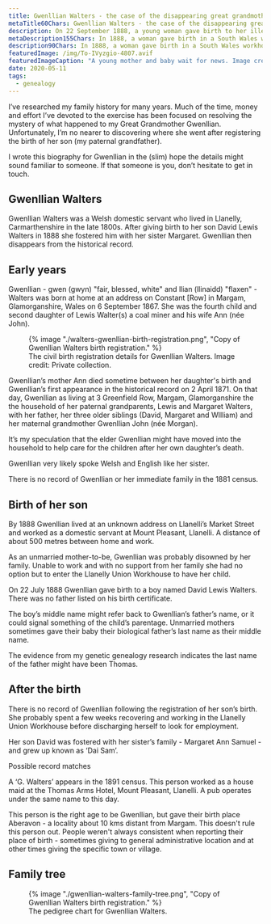 ```yaml
---
title: Gwenllian Walters - the case of the disappearing great grandmother
metaTitle60Chars: Gwenllian Walters - the case of the disappearing great grandmother
description: On 22 September 1888, a young woman gave birth to her illegitimate son in the Llanelly Union Workhouse, South Wales. A month and a half later Gwenllian registered the birth —and with that bureaucratic step completed— she disappeared from the historical record.
metaDescription155Chars: In 1888, a woman gave birth in a South Wales workhouse - and then disappeared from the historical record.
description90Chars: In 1888, a woman gave birth in a South Wales workhouse - and then disappeared from the historical record.
featuredImage: /img/To-IVyzgio-4807.avif
featuredImageCaption: "A young mother and baby wait for news. Image credit: Amgueddfa Cymru."
date: 2020-05-11
tags:
  - genealogy
---
```

I’ve researched my family history for many years. Much of the time, money and effort I’ve devoted to the exercise has been focused on resolving the mystery of what happened to my Great Grandmother Gwenllian. Unfortunately, I’m no nearer to discovering where she went after registering the birth of her son (my paternal grandfather).

I wrote this biography for Gwenllian in the (slim) hope the details might sound familiar to someone. If that someone is you, don’t hesitate to get in touch.

## Gwenllian Walters

Gwenllian Walters was a Welsh domestic servant who lived in Llanelly, Carmarthenshire in the late 1800s. After giving birth to her son David Lewis Walters in 1888 she fostered him with her sister Margaret. Gwenllian then disappears from the historical record.

## Early years

Gwenllian - gwen (gwyn) "fair, blessed, white" and llian (llinaidd) "flaxen" - Walters was born at home at an address on Constant [Row] in Margam, Glamorganshire, Wales on 6 September 1867. She was the fourth child and second daughter of Lewis Walter(s) a coal miner and his wife Ann (née John).

<figure>
    {% image "./walters-gwenllian-birth-registration.png", "Copy of Gwenllian Walters birth registration." %}
    <figcaption>The civil birth registration details for Gwenllian Walters. Image credit: Private collection.</figcaption>
</figure>

Gwenllian’s mother Ann died sometime between her daughter's birth and Gwenllian’s first appearance in the historical record on 2 April 1871. On that day, Gwenllian as living at 3 Greenfield Row, Margam, Glamorganshire the the household of her paternal grandparents, Lewis and Margaret Walters, with her father, her three older siblings (David, Margaret and WIlliam) and her maternal grandmother Gwenllian John (née Morgan).

It’s my speculation that the elder Gwenllian might have moved into the household to help care for the children after her own daughter’s death.

Gwenllian very likely spoke Welsh and English like her sister.

There is no record of Gwenllian or her immediate family in the 1881 census.

## Birth of her son

By 1888 Gwenllian lived at an unknown address on Llanelli’s Market Street and worked as a domestic servant at Mount Pleasant, Llanelli. A distance of about 500 metres between home and work.

As an unmarried mother-to-be, Gwenllian was probably disowned by her family. Unable to work and with no support from her family she had no option but to enter the Llanelly Union Workhouse to have her child.

On 22 July 1888 Gwenllian gave birth to a boy named David Lewis Walters. There was no father listed on his birth certificate.

The boy’s middle name might refer back to Gwenllian’s father’s name, or it could signal something of the child’s parentage. Unmarried mothers sometimes gave their baby their biological father’s last name as their middle name.

The evidence from my genetic genealogy research indicates the last name of the father might have been Thomas.

## After the birth

There is no record of Gwenllian following the registration of her son’s birth. She probably spent a few weeks recovering and working in the Llanelly Union Workhouse before discharging herself to look for employment.

Her son David was fostered with her sister’s family - Margaret Ann Samuel - and grew up known as ‘Dai Sam’.

Possible record matches

A ‘G. Walters’ appears in the 1891 census. This person worked as a house maid at the Thomas Arms Hotel, Mount Pleasant, Llanelli. A pub operates under the same name to this day.

This person is the right age to be Gwenllian, but gave their birth place Aberavon - a locality about 10 kms distant from Margam. This doesn't rule this person out. People weren't always consistent when reporting their place of birth - sometimes giving to general administrative location and at other times giving the specific town or village.

## Family tree

<figure>
    {% image "./gwenllian-walters-family-tree.png", "Copy of Gwenllian Walters birth registration." %}
    <figcaption>The pedigree chart for Gwenllian Walters.</figcaption>
</figure>